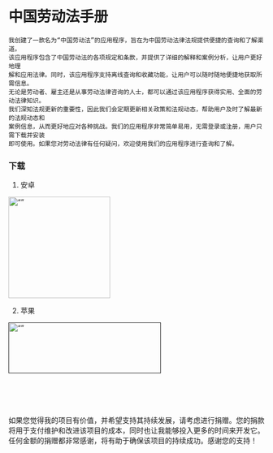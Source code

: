 # 中国劳动法手册

```
我创建了一款名为“中国劳动法”的应用程序，旨在为中国劳动法律法规提供便捷的查询和了解渠道。
该应用程序包含了中国劳动法的各项规定和条款，并提供了详细的解释和案例分析，让用户更好地理
解和应用法律。同时，该应用程序支持离线查询和收藏功能，让用户可以随时随地便捷地获取所需信息。
无论是劳动者、雇主还是从事劳动法律咨询的人士，都可以通过该应用程序获得实用、全面的劳动法律知识。
我们深知法规更新的重要性，因此我们会定期更新相关政策和法规动态，帮助用户及时了解最新的法规动态和
案例信息，从而更好地应对各种挑战。我们的应用程序非常简单易用，无需登录或注册，用户只需下载并安装
即可使用。如果您对劳动法律有任何疑问，欢迎使用我们的应用程序进行查询和了解。

```
### 下载

1. 安卓
<img src="https://raw.githubusercontent.com/johnmelodyme/zhongguolaodongfa_app/main/assets/qr-code.png" alt= “” width="200" height="200">

2. 苹果
<a href="">
   <img src="https://1000logos.net/wp-content/uploads/2020/08/apple-app-store-logo.jpg" alt= “” width="300" height="100">
</a>


</br></br></br></br>
如果您觉得我的项目有价值，并希望支持其持续发展，请考虑进行捐赠。您的捐款将用于支付维护和改进该项目的成本，同时也让我能够投入更多的时间来开发它。任何金额的捐赠都非常感谢，将有助于确保该项目的持续成功。感谢您的支持！

